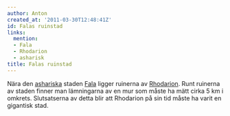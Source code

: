 ```yaml
---
author: Anton
created_at: '2011-03-30T12:48:41Z'
id: Falas ruinstad
links:
  mention:
  - Fala
  - Rhodarion
  - asharisk
title: Falas ruinstad
---
```


Nära den [ashariska] staden [Fala] ligger ruinerna av [Rhodarion]. Runt ruinerna av staden finner
man lämningarna av en mur som måste ha mätt cirka 5 km i omkrets. Slutsatserna av detta blir att
Rhodarion på sin tid måste ha varit en gigantisk stad.

  [ashariska]: asharisk
  [Fala]: Fala
  [Rhodarion]: Rhodarion
